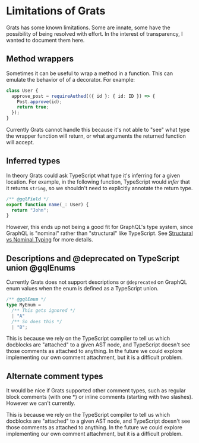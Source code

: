 # Limitations of Grats

Grats has some known limitations. Some are innate, some have the possibility of
being resolved with effort. In the interest of transparency, I wanted to
document them here.

## Method wrappers

Sometimes it can be useful to wrap a method in a function. This can emulate the
behavior of of a decorator. For example:

```typescript
class User {
  approve_post = requireAuthed(({ id }: { id: ID }) => {
    Post.approve(id);
    return true;
  });
}
```

Currently Grats cannot handle this because it's not able to "see" what type the
wrapper function will return, or what arguments the returned function will accept.

## Inferred types

In theory Grats could ask TypeScript what type it's inferring for a given
location. For example, in the following function, TypeScript would _infer_ that
it returns `string`, so we shouldn't need to explicitly annotate the return
type.

```typescript
/** @gqlField */
export function name(_: User) {
  return "John";
}
```

However, this ends up not being a good fit for GraphQL's type system, since GraphQL is "nominal" rather than "structural" like TypeScript. See [Structural vs Nominal Typing](./05-structural-vs-nominal-typing.md) for more details.

## Descriptions and @deprecated on TypeScript union @gqlEnums

Currently Grats does not support descriptions or `@deprecated` on GraphQL enum
values when the enum is defined as a TypeScript union.

```typescript
/** @gqlEnum */
type MyEnum =
  /** This gets ignored */
  | "A"
  /** So does this */
  | "B";
```

This is because we rely on the TypeScript compiler to tell us which docblocks
are "attached" to a given AST node, and TypeScript doesn't see those comments as
attached to anything. In the future we could explore implementing our own
comment attachment, but it is a difficult problem.

## Alternate comment types

It would be nice if Grats supported other comment types, such as regular block
comments (with one \*) or inline comments (starting with two slashes). However we
can't currently.

This is because we rely on the TypeScript compiler to tell us which docblocks
are "attached" to a given AST node, and TypeScript doesn't see those comments as
attached to anything. In the future we could explore implementing our own
comment attachment, but it is a difficult problem.
